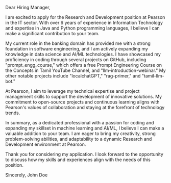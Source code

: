 Dear Hiring Manager,

I am excited to apply for the Research and Development position at Pearson in the IT sector. With over 6 years of experience in Information Technology and expertise in Java and Python programming languages, I believe I can make a significant contribution to your team.

My current role in the banking domain has provided me with a strong foundation in software engineering, and I am actively expanding my knowledge in data science and AI/ML technologies. I have showcased my proficiency in coding through several projects on GitHub, including "prompt\_engg\_course," which offers a free Prompt Engineering Course on the Concepts in Tamil YouTube Channel, and "llm-introduction-webinar." My other notable projects include "localchatGPT," "rag-primer," and "tamil-llm-bot."

At Pearson, I aim to leverage my technical expertise and project management skills to support the development of innovative solutions. My commitment to open-source projects and continuous learning aligns with Pearson's values of collaboration and staying at the forefront of technology trends.

In summary, as a dedicated professional with a passion for coding and expanding my skillset in machine learning and AI/ML, I believe I can make a valuable addition to your team. I am eager to bring my creativity, strong problem-solving abilities, and adaptability to a dynamic Research and Development environment at Pearson.

Thank you for considering my application. I look forward to the opportunity to discuss how my skills and experiences align with the needs of this position.

Sincerely,
John Doe